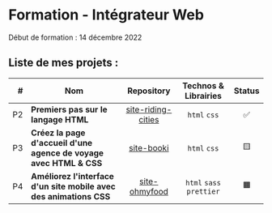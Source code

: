# Formation - Intégrateur Web

Début de formation : 14 décembre 2022

## Liste de mes projets :

| # | Nom | Repository | Technos & Librairies | Status |
|-:|-|:-:|:-:|:-:|
| P2 | **Premiers pas sur le langage HTML** | [site-riding-cities](https://github.com/boysers/site-riding-cities) | `html` `css` | ✅ |
| P3 | **Créez la page d'accueil d'une agence de voyage avec HTML & CSS** | [site-booki](https://github.com/boysers/site-booki) | `html` `css` | 🟨 |
| P4 | **Améliorez l'interface d'un site mobile avec des animations CSS** | [site-ohmyfood](https://github.com/boysers/site-ohmyfood/) | `html` `sass` `prettier` | 🟧 |
